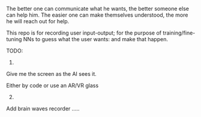 The better one can communicate what he wants, the better someone else can help him.
The easier one can make themselves understood, the more he will reach out for help.

This repo is for recording user input-output;
for the purpose of training/fine-tuning NNs to guess what the user wants: and make that happen.


TODO:

1.

Give me the screen as the AI sees it.

Either by code or use an AR/VR glass

2.

Add brain waves recorder .....